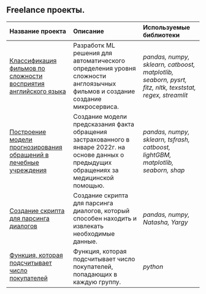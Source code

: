 ## Freelance проекты.

| Название проекта | Описание | Используемые библиотеки | 
| :---------------------- | :---------------------- | :---------------------- |
|[Классификация фильмов по сложности восприятия английского языка](eng_lvl) | Разработк ML решения для автоматического определения уровня сложности англоязычных фильмов и создание создание микросервиса. | *pandas, numpy, sklearn, catboost, matplotlib, seaborn, pysrt, fitz, nltk, texststat, regex, streamlit* |
|[Построение модели прогнозирования обращений в лечебные учреждения](medical_care_predict) | Создание модели предсказания факта обращения застрахованного в январе 2022г. на основе данных о предыдущих обращениях за медицинской помощью. | *pandas, numpy, sklearn, tsfrash, catboost, lightGBM, matplotlib, seaborn, shap* |
|[Создание скрипта для парсинга диалогов](Dialog_parser) | Создание скрипта для парсинга диалогов, который способен находить и извлекать необходимые данные. | *pandas, numpy, Natasha, Yargy* |
|[Функция, которая подсчитывает число покупателей](Mindbox) | Функция, которая подсчитывает число покупателей, попадающих в каждую группу. | *python* |
